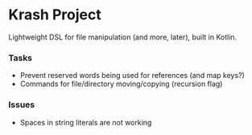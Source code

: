 Krash Project
=============

Lightweight DSL for file manipulation (and more, later), built in Kotlin.

### Tasks

 - Prevent reserved words being used for references (and map keys?)
 - Commands for file/directory moving/copying (recursion flag)

### Issues

 - Spaces in string literals are not working